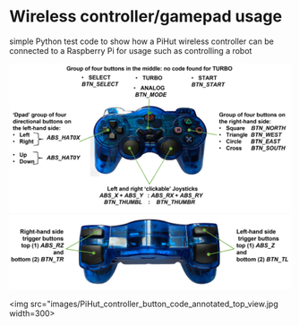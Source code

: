 # Wireless controller/gamepad usage
simple Python test code to show how a PiHut wireless controller can be connected to a Raspberry Pi for usage such as controlling a robot

![PiHut controller top](images/PiHut_controller_button_code_annotated_top_view.jpg)
![PiHut controller back](images/PiHut_controller_button_code_annotated_back_view.jpg)

<img src="images/PiHut_controller_button_code_annotated_top_view.jpg width=300>